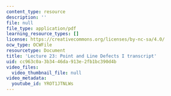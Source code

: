 ```yaml
---
content_type: resource
description: ''
file: null
file_type: application/pdf
learning_resource_types: []
license: https://creativecommons.org/licenses/by-nc-sa/4.0/
ocw_type: OCWFile
resourcetype: Document
title: 'Lecture 23: Point and Line Defects I transcript'
uid: cc963c0a-3b34-46da-913e-2fb1bc390d4b
video_files:
  video_thumbnail_file: null
video_metadata:
  youtube_id: YROT1JTNLWs
---
```

